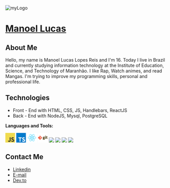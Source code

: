    ![myLogo](https://user-images.githubusercontent.com/62820717/107864559-31f27b00-6e3c-11eb-88a0-345efca2b684.png)

 # <a href="https://www.linkedin.com/in/manoel-reis/">Manoel Lucas</a>
 
## About Me
Hello, my name is Manoel Lucas Lopes Reis and I'm 16. Today I live in Brazil and currently studying information technology at the Institute of Education, Science, and Technology of Maranhão. I like Rap, Watch animes, and read Mangas. I'm trying to improve my programming skills, personal and professional life.

## Technologies
- Front - End with HTML, CSS, JS, Handlebars, ReactJS
- Back - End with NodeJS, Mysql, PostgreSQL

**Languages and Tools:**  

<code><img height="30" src="https://raw.githubusercontent.com/github/explore/80688e429a7d4ef2fca1e82350fe8e3517d3494d/topics/javascript/javascript.png"></code>
<code><img height="30" src="https://raw.githubusercontent.com/github/explore/80688e429a7d4ef2fca1e82350fe8e3517d3494d/topics/typescript/typescript.png"></code>
<code><img height="30" src="https://raw.githubusercontent.com/github/explore/80688e429a7d4ef2fca1e82350fe8e3517d3494d/topics/react/react.png"></code>
<code><img height="30" src="https://raw.githubusercontent.com/github/explore/80688e429a7d4ef2fca1e82350fe8e3517d3494d/topics/git/git.png"></code>
<code><img height="30" src="https://user-images.githubusercontent.com/62820717/107460320-abd1ee00-6b36-11eb-94b8-532510e27394.png"></code>
<code><img height="30" src="https://user-images.githubusercontent.com/62820717/107460833-98735280-6b37-11eb-97b0-b3514fdb9639.png"></code>
<code><img height="30" src="https://user-images.githubusercontent.com/62820717/107460941-cd7fa500-6b37-11eb-8606-6fcd22ef161b.png"></code>
<code><img height="30" src="https://user-images.githubusercontent.com/62820717/107997886-a525f980-6fc2-11eb-80de-b79431749385.png"></code>
##  Contact Me
- <a href="https://www.linkedin.com/in/manoel-reis/">Linkedin</a>
- <a href="mailto:manoel.reisiema@gmail.com">E-mail</a>
- <a href="https://dev.to/httplucasreis">Dev.to</a>
</div>
